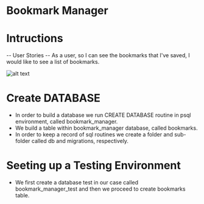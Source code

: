 # Bookmark Manager

# Intructions


-- User Stories --
As a user,
so I can see the bookmarks that I've saved,
I would like to see a list of bookmarks.

![alt text](lib/assets/user_story_1.png)

# Create DATABASE
- In order to build a database we run CREATE DATABASE routine in psql environment, called bookmark_manager.
- We build a table within bookmark_manager database, called bookmarks.
- In order to keep a record of sql routines we create a folder and sub-folder called db and migrations, respectively.

# Seeting up a Testing Environment
- We first create a database test in our case called bookmark_manager_test and then we proceed to create bookmarks table.

